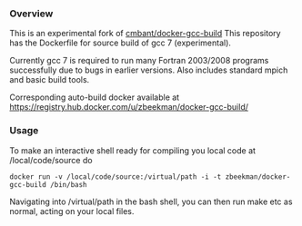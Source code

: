 ### Overview

This is an experimental fork of [cmbant/docker-gcc-build](https://github.com/cmbant/docker-gcc-build)
This repository has the Dockerfile for source build of gcc 7 (experimental).

Currently gcc 7 is required to run many Fortran 2003/2008 programs successfully due
to bugs in earlier versions. Also includes standard mpich and basic build tools.

Corresponding auto-build docker available at
https://registry.hub.docker.com/u/zbeekman/docker-gcc-build/

### Usage

To make an interactive shell ready for compiling you local code at /local/code/source
do

    docker run -v /local/code/source:/virtual/path -i -t zbeekman/docker-gcc-build /bin/bash

Navigating into /virtual/path in the bash shell, you can then run make etc as normal, acting
on your local files.